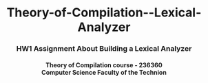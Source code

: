 <h1 align="center">
  Theory-of-Compilation--Lexical-Analyzer 
</h1>
<h3 align="center">
  HW1 Assignment About Building a Lexical Analyzer
</h3>
<h4 align="center">
  Theory of Compilation course - 236360
  <br>
  Computer Science Faculty of the Technion
</h4>
